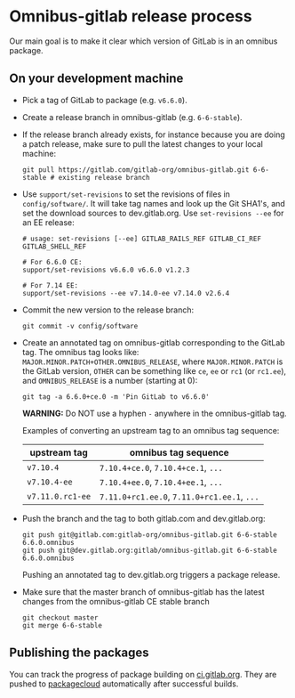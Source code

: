 # Omnibus-gitlab release process

Our main goal is to make it clear which version of GitLab is in an omnibus package.

## On your development machine

- Pick a tag of GitLab to package (e.g. `v6.6.0`).
- Create a release branch in omnibus-gitlab (e.g. `6-6-stable`).
- If the release branch already exists, for instance because you are doing a
  patch release, make sure to pull the latest changes to your local machine:

    ```
    git pull https://gitlab.com/gitlab-org/omnibus-gitlab.git 6-6-stable # existing release branch
    ```

- Use `support/set-revisions` to set the revisions of files in
  `config/software/`. It will take tag names and look up the Git SHA1's, and set
  the download sources to dev.gitlab.org. Use `set-revisions --ee` for an EE
  release:

    ```
    # usage: set-revisions [--ee] GITLAB_RAILS_REF GITLAB_CI_REF GITLAB_SHELL_REF

    # For 6.6.0 CE:
    support/set-revisions v6.6.0 v6.6.0 v1.2.3

    # For 7.14 EE:
    support/set-revisions --ee v7.14.0-ee v7.14.0 v2.6.4
    ```

- Commit the new version to the release branch:

    ```shell
    git commit -v config/software
    ```

- Create an annotated tag on omnibus-gitlab corresponding to the GitLab tag.
  The omnibus tag looks like: `MAJOR.MINOR.PATCH+OTHER.OMNIBUS_RELEASE`, where
  `MAJOR.MINOR.PATCH` is the GitLab version, `OTHER` can be something like `ce`,
  `ee` or `rc1` (or `rc1.ee`), and `OMNIBUS_RELEASE` is a number (starting at 0):

    ```shell
    git tag -a 6.6.0+ce.0 -m 'Pin GitLab to v6.6.0'
    ```

    **WARNING:** Do NOT use a hyphen `-` anywhere in the omnibus-gitlab tag.

    Examples of converting an upstream tag to an omnibus tag sequence:

    | upstream tag     | omnibus tag sequence                        |
    | ------------     | --------------------                        |
    | `v7.10.4`        | `7.10.4+ce.0`, `7.10.4+ce.1`, `...`         |
    | `v7.10.4-ee`     | `7.10.4+ee.0`, `7.10.4+ee.1`, `...`         |
    | `v7.11.0.rc1-ee` | `7.11.0+rc1.ee.0`, `7.11.0+rc1.ee.1`, `...` |

- Push the branch and the tag to both gitlab.com and dev.gitlab.org:

    ```shell
    git push git@gitlab.com:gitlab-org/omnibus-gitlab.git 6-6-stable 6.6.0.omnibus
    git push git@dev.gitlab.org:gitlab/omnibus-gitlab.git 6-6-stable 6.6.0.omnibus
    ```

    Pushing an annotated tag to dev.gitlab.org triggers a package release.

- Make sure that the master branch of omnibus-gitlab has the latest changes from the omnibus-gitlab CE stable branch

    ```shell
    git checkout master
    git merge 6-6-stable
    ```

## Publishing the packages

You can track the progress of package building on [ci.gitlab.org](https://ci.gitlab.org/projects/55).
They are pushed to [packagecloud](https://packages.gitlab.com/gitlab/)
automatically after successful builds.
